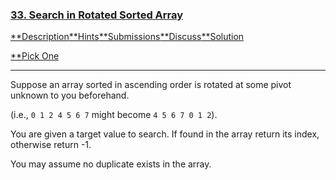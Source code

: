 ### [33. Search in Rotated Sorted Array](https://leetcode.com/problems/search-in-rotated-sorted-array/description/)

[**Description](https://leetcode.com/problems/search-in-rotated-sorted-array/description/)[**Hints](https://leetcode.com/problems/search-in-rotated-sorted-array/hints/)[**Submissions](https://leetcode.com/problems/search-in-rotated-sorted-array/submissions/)[**Discuss](https://leetcode.com/problems/search-in-rotated-sorted-array/discuss/)[**Solution](https://leetcode.com/problems/search-in-rotated-sorted-array/solution/)

[**Pick One](https://leetcode.com/problems/random-one-question/)

------

Suppose an array sorted in ascending order is rotated at some pivot unknown to you beforehand.

(i.e., `0 1 2 4 5 6 7` might become `4 5 6 7 0 1 2`).

You are given a target value to search. If found in the array return its index, otherwise return -1.

You may assume no duplicate exists in the array.